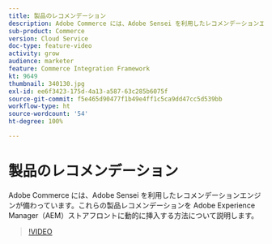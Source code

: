 ```yaml
---
title: 製品のレコメンデーション
description: Adobe Commerce には、Adobe Sensei を利用したレコメンデーションエンジンが備わっています。これらの製品レコメンデーションを Adobe Experience Manager（AEM）ストアフロントに動的に挿入する方法について説明します。
sub-product: Commerce
version: Cloud Service
doc-type: feature-video
activity: grow
audience: marketer
feature: Commerce Integration Framework
kt: 9649
thumbnail: 340130.jpg
exl-id: ee6f3423-175d-4a13-a587-63c285b6075f
source-git-commit: f5e465d90477f1b49e4ff1c5ca9dd47cc5d539bb
workflow-type: ht
source-wordcount: '54'
ht-degree: 100%

---
```


# 製品のレコメンデーション

Adobe Commerce には、Adobe Sensei を利用したレコメンデーションエンジンが備わっています。これらの製品レコメンデーションを Adobe Experience Manager（AEM）ストアフロントに動的に挿入する方法について説明します。

>[!VIDEO](https://video.tv.adobe.com/v/340130/?learn=on)
